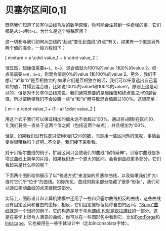 # 贝塞尔区间[0,1]

既然我们知道了贝塞尔曲线背后的数学原理，你可能会注意到一件奇怪的事：它们都是从`t=0`到`t=1`。为什么是这个特殊区间？

这一切都与我们如何从曲线的“起点”变化到曲线“终点”有关。如果有一个值是另外两个值的混合，一般方程如下：

\[
  mixture = a \cdot value_1 + b \cdot value_2
\]

很显然，起始值需要`a=1, b=0`，混合值就为100%的value 1和0%的value 2。终点值需要`a=0, b=1`，则混合值是0%的value 1和100%的value 2。另外，我们不想让“a”和“b”是互相独立的:如果它们是互相独立的话，我们可以任意选出自己喜欢的值，并得到混合值，比如说100%的value1和100%的value2。原则上这是可以的，但是对于贝塞尔曲线来说，我们通常想要的是起始值和终点值*之间*的混合值，所以要确保我们不会设置一些“a”和"b"而导致混合值超过100%。这很简单：

\[
  m = a \cdot value_1 + (1 - a) \cdot value_2
\]

用这个式子我们可以保证相加的值永远不会超过100%。通过将`a`限制在区间[0，1],我们将会一直处于这两个值之间（包括这两个端点），并且相加为100%。

但是...如果我们没有假定只使用0到1之间的数，而是用一些区间外的值呢，事情会变得很糟糕吗？好吧...不全是，我们接下来看看。

对于贝塞尔曲线的例子，扩展区间只会使我们的曲线“保持延伸”。贝塞尔曲线是多项式曲线上简单的片段，如果我们选一个更大的区间，会看到曲线更多部分。它们看起来是什么样的呢？

下面两个图形给你展示了以“普通方式”来渲染的贝塞尔曲线，以及如果我们扩大`t`值时它们所“位于”的曲线。如你所见，曲线的剩余部分隐藏了很多“形状”，我们可以通过移动曲线的点来建模这部分。

<Graphic preset="simple" title="二次无限区间贝塞尔曲线" setup={this.setupQuadratic} draw={this.draw} />
<Graphic preset="simple" title="三次无限区间贝塞尔曲线" setup={this.setupCubic} draw={this.draw} />

实际上，图形设计和计算机建模中还用了一些和贝塞尔曲线相反的曲线，这些曲线没有固定区间和自由的坐标，相反，它们固定座标但给你自由的区间。["Spiro"曲线](http://levien.com/phd/phd.html)就是一个很好的例子，它的构造是基于[羊角螺线,也就是欧拉螺线](https://en.wikipedia.org/wiki/Euler_spiral)的一部分。这是在美学上很令人满意的曲线，你可以在一些图形包中看到它，比如[FontForge](https://fontforge.github.io)和[Inkscape](https://inkscape.org)，它也被用在一些字体设计中（比如Inconsolata字体）。
